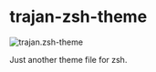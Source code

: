trajan-zsh-theme
================

![trajan.zsh-theme](https://raw.github.com/dkabistan/trajan-zsh-theme/master/trajan.zsh-theme.png)

Just another theme file for zsh.
